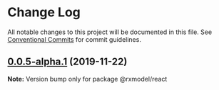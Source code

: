# Change Log

All notable changes to this project will be documented in this file.
See [Conventional Commits](https://conventionalcommits.org) for commit guidelines.

## [0.0.5-alpha.1](https://github.com/yoyooyooo/rxmodel/compare/@rxmodel/react@0.0.5-alpha.0...@rxmodel/react@0.0.5-alpha.1) (2019-11-22)

**Note:** Version bump only for package @rxmodel/react
